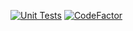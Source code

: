 [![Unit Tests](https://github.com/vcheesbrough/phishpi.actionhero/workflows/Unit%20Tests/badge.svg)](https://github.com/vcheesbrough/phishpi.actionhero/actions?query=workflow%3A%22Unit+Tests%22)
[![CodeFactor](https://www.codefactor.io/repository/github/vcheesbrough/phishpi.actionhero/badge)](https://www.codefactor.io/repository/github/vcheesbrough/phishpi.actionhero)
